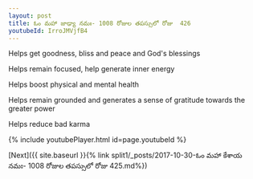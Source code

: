 ```yaml
---
layout: post
title: ఓం మహా జాఢ్యా నమః- 1008 రోజుల తపస్సులో రోజు  426
youtubeId: IrroJMVjfB4
---
```

 
 
Helps get goodness, bliss and peace and God's blessings
 
Helps remain focused, help generate inner energy 
 
Helps boost physical and mental health 
 
Helps remain grounded and generates a sense of gratitude towards the greater power 
 
Helps reduce bad karma
 
 
 
 


{% include youtubePlayer.html id=page.youtubeId %}
 
[Next]({{ site.baseurl }}{% link  split1/_posts/2017-10-30-ఓం మహా కేశాయ నమః- 1008 రోజుల తపస్సులో రోజు  425.md%})
 
